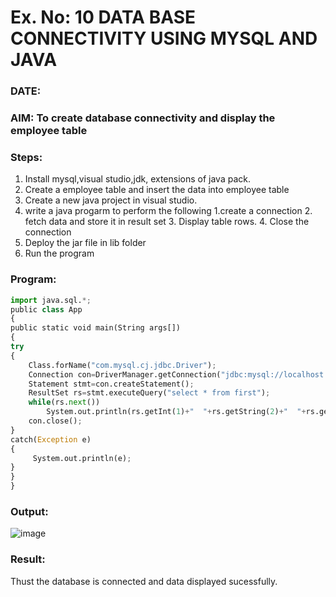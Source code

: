 # Ex. No: 10 DATA BASE CONNECTIVITY USING  MYSQL AND JAVA
### DATE: 
### AIM: To create database connectivity and display the employee table 

### Steps:
1. Install mysql,visual studio,jdk, extensions of java pack.
2. Create a employee table and insert the data into employee table  
3. Create a new java project in visual studio.
4. write a java progarm to perform the following 1.create a connection 2. fetch data and store it in result set 3. Display table rows. 4. Close the connection
5. Deploy the jar file in lib folder 
6. Run the program

### Program:
```python
import java.sql.*;  
public class App
{  
public static void main(String args[])
{  
try
{  
    Class.forName("com.mysql.cj.jdbc.Driver");  
    Connection con=DriverManager.getConnection("jdbc:mysql://localhost:3306/d1","root","adithya");   
    Statement stmt=con.createStatement();  
    ResultSet rs=stmt.executeQuery("select * from first");  
    while(rs.next())  
        System.out.println(rs.getInt(1)+"  "+rs.getString(2)+"  "+rs.getString(3));  
    con.close();  
}
catch(Exception e)
{
     System.out.println(e);
}  
}  
}
```

### Output:
![image](https://github.com/chandrumathiyazhagan/DBMS/assets/119393023/9d7e32df-0eb0-499d-b1f3-fff167543336)

### Result:
Thust the database is connected and data displayed sucessfully.
